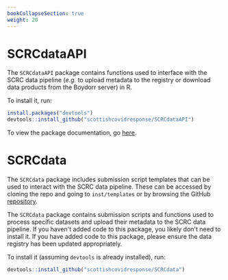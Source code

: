 ```yaml
---
bookCollapseSection: true
weight: 20
---
```


# SCRCdataAPI

The `SCRCdataAPI` package contains functions used to interface with the SCRC data pipeline (*e.g.* to upload metadata to the registry or download data products from the Boydorr server) in R.

To install it, run:

``` R
install.packages("devtools")
devtools::install_github("scottishcovidresponse/SCRCdataAPI")
```

To view the package documentation, go [here](https://scottishcovidresponse.github.io/SCRCdataAPI/index.html).

# SCRCdata

The `SCRCdata` package includes submission script templates that can be used to interact with the SCRC data pipeline. These can be accessed by cloning the repo and going to `inst/templates` or by browsing the GitHub [repository](https://github.com/ScottishCovidResponse/SCRCdata/tree/master/inst/templates).

The `SCRCdata` package contains submission scripts and functions used to process specific datasets and upload their metadata to the SCRC data pipeline. If you haven't added code to this package, you likely don't need to install it. If you have added code to this package, please ensure the data registry has been updated appropriately.

To install it (assuming `devtools` is already installed), run:

``` R
devtools::install_github("scottishcovidresponse/SCRCdata")
```
